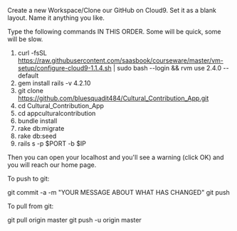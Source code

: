 Create a new Workspace/Clone our GitHub on Cloud9. Set it as a blank layout. Name it anything you like.

Type the following commands IN THIS ORDER. Some will be quick, some will be slow.

1. curl -fsSL https://raw.githubusercontent.com/saasbook/courseware/master/vm-setup/configure-cloud9-1.1.4.sh | sudo bash --login && rvm use 2.4.0 --default
2. gem install rails -v 4.2.10
3. git clone https://github.com/bluesquadit484/Cultural_Contribution_App.git
4. cd Cultural_Contribution_App
5. cd appculturalcontribution
6. bundle install
7. rake db:migrate
8. rake db:seed
9. rails s -p $PORT -b $IP

Then you can open your localhost and you'll see a warning (click OK) and you will reach our home page.


To push to git:

git commit -a -m "YOUR MESSAGE ABOUT WHAT HAS CHANGED"
git push

To pull from git:

git pull origin master
git push -u origin master
